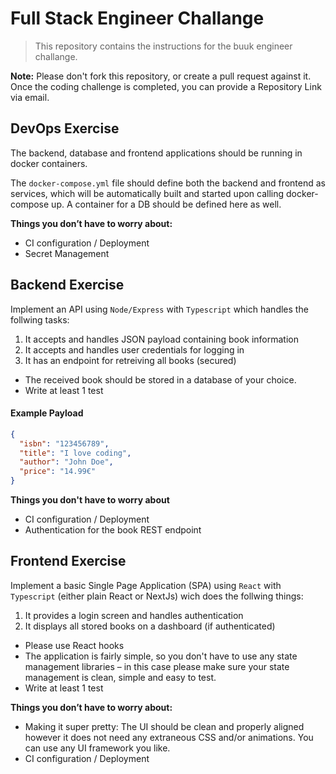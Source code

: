 # Full Stack Engineer Challange

> This repository contains the instructions for the buuk engineer challange.

**Note:** Please don't fork this repository, or create a pull request against it. Once the coding challenge is completed, you can provide a Repository Link via email.

## DevOps Exercise
The backend, database and frontend applications should be running in docker containers.

The `docker-compose.yml` file should define both the backend and frontend as services, which will be automatically built and started upon calling docker-compose up. A container for a DB should be defined here as well.

**Things you don’t have to worry about:**
- CI configuration / Deployment
- Secret Management

## Backend Exercise
Implement an API using `Node/Express` with `Typescript` which handles the follwing tasks:
1. It accepts and handles JSON payload containing book information
2. It accepts and handles user credentials for logging in
3. It has an endpoint for retreiving all books (secured)

- The received book should be stored in a database of your choice.
- Write at least 1 test

#### Example Payload
```json
{
  "isbn": "123456789",
  "title": "I love coding",
  "author": "John Doe",
  "price": "14.99€"
}
```

**Things you don't have to worry about**
- CI configuration / Deployment
- Authentication for the book REST endpoint

## Frontend Exercise
Implement a basic Single Page Application (SPA) using `React` with `Typescript` (either plain React or NextJs) wich does the follwing things:
1. It provides a login screen and handles authentication
2. It displays all stored books on a dashboard (if authenticated)

- Please use React hooks
- The application is fairly simple, so you don't have to use any state management libraries – in this case please make sure your state management is clean, simple and easy to test.
- Write at least 1 test

**Things you don’t have to worry about:**
- Making it super pretty: The UI should be clean and properly aligned however it does not need any extraneous CSS and/or animations. You can use any UI framework you like.
- CI configuration / Deployment
